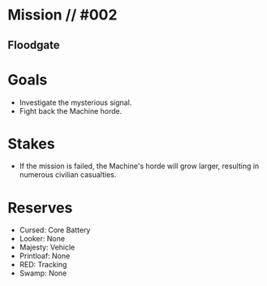 # Mission // #002
## Floodgate
# Goals
- Investigate the mysterious signal.
- Fight back the Machine horde.

# Stakes
- If the mission is failed, the Machine's horde will grow larger, resulting in numerous civilian casualties.

# Reserves
- Cursed: Core Battery
- Looker: None
- Majesty: Vehicle
- Printloaf: None
- RED: Tracking
- Swamp: None